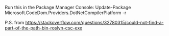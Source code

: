 Run this in the Package Manager Console:
Update-Package Microsoft.CodeDom.Providers.DotNetCompilerPlatform -r

P.S. from https://stackoverflow.com/questions/32780315/could-not-find-a-part-of-the-path-bin-roslyn-csc-exe
